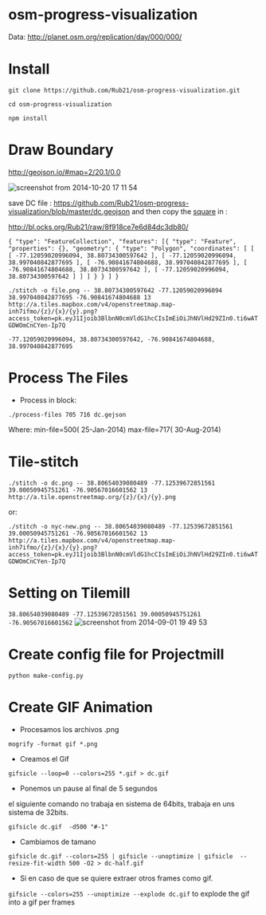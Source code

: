 osm-progress-visualization
==========================

Data: http://planet.osm.org/replication/day/000/000/

# Install

`git clone https://github.com/Rub21/osm-progress-visualization.git`

`cd osm-progress-visualization`

`npm install`


# Draw Boundary

 http://geojson.io/#map=2/20.1/0.0

![screenshot from 2014-10-20 17 11 54](https://cloud.githubusercontent.com/assets/1152236/4709206/c0c68120-589d-11e4-85f9-b6def29ce57a.png)

save  DC file : https://github.com/Rub21/osm-progress-visualization/blob/master/dc.geojson and then copy the [square](https://cloud.githubusercontent.com/assets/1152236/4711354/5b4f7588-58b9-11e4-9dd5-f69aaae032a1.png) in :

http://bl.ocks.org/Rub21/raw/8f918ce7e6d84dc3db80/

`{
  "type": "FeatureCollection",
  "features": [{
      "type": "Feature",
      "properties": {},
      "geometry": {
        "type": "Polygon",
        "coordinates": [
          [
            [
              -77.12059020996094,
              38.80734300597642
            ],
            [
              -77.12059020996094,
              38.997040842877695
            ],
            [
              -76.90841674804688,
              38.997040842877695
            ],
            [
              -76.90841674804688,
              38.80734300597642
            ],
            [
              -77.12059020996094,
              38.80734300597642
            ]
          ]
        ]
      }
    }
  ]
}`


`./stitch -o file.png -- 38.80734300597642 -77.12059020996094 38.997040842877695 -76.90841674804688 13 http://a.tiles.mapbox.com/v4/openstreetmap.map-inh7ifmo/{z}/{x}/{y}.png?access_token=pk.eyJ1Ijoib3BlbnN0cmVldG1hcCIsImEiOiJhNVlHd29ZIn0.ti6wATGDWOmCnCYen-Ip7Q`


`-77.12059020996094, 38.80734300597642, -76.90841674804688, 38.997040842877695`


# Process The Files

- Process in block:

 `./process-files 705 716 dc.gejson`

Where:
min-file=500( 25-Jan-2014)
max-file=717( 30-Aug-2014)

# Tile-stitch

`./stitch -o dc.png -- 38.80654039080489 -77.12539672851561 39.00050945751261 -76.90567016601562 13 http://a.tile.openstreetmap.org/{z}/{x}/{y}.png`
 
 or:

 `./stitch -o nyc-new.png -- 38.80654039080489 -77.12539672851561 39.00050945751261 -76.90567016601562 13 http://a.tiles.mapbox.com/v4/openstreetmap.map-inh7ifmo/{z}/{x}/{y}.png?access_token=pk.eyJ1Ijoib3BlbnN0cmVldG1hcCIsImEiOiJhNVlHd29ZIn0.ti6wATGDWOmCnCYen-Ip7Q`



# Setting on Tilemill

`38.80654039080489 -77.12539672851561 39.00050945751261 -76.90567016601562`
![screenshot from 2014-09-01 19 49 53](https://cloud.githubusercontent.com/assets/1152236/4112841/2f7bb664-323b-11e4-8b08-b42a58f80194.png)

# Create config file for Projectmill

`python make-config.py`

# Create GIF Animation

- Procesamos los archivos .png

`mogrify -format gif *.png`

- Creamos el Gif

`gifsicle --loop=0 --colors=255 *.gif > dc.gif`

- Ponemos un pause al final de 5 segundos

el siguiente comando no trabaja en sistema de 64bits, trabaja en uns sistema de 32bits.


`gifsicle dc.gif  -d500 "#-1"`

- Cambiamos de tamano 

`gifsicle dc.gif --colors=255 | gifsicle --unoptimize | gifsicle  --resize-fit-width 500 -O2 > dc-half.gif`


- Si en caso de que se quiere extraer otros frames  como gif.

 `gifsicle --colors=255 --unoptimize --explode dc.gif` to explode the gif into a gif per frames

